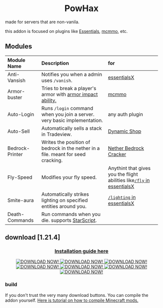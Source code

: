 <h1 align="center">PowHax</h1> 

made for servers that are non-vanila.

this addon is focused on plugins like [Essentials](https://essentialsx.net/), [mcmmo](https://mcmmo.org/), etc. 

## Modules


| Module Name | Description | for|
| :-------- | :------- | :------------------------- |
| Anti-Vansish | Notifies you when a admin uses `/vanish`. | [essentialsX](https://essentialsx.net) |
| Armor-buster | Tries to break a player's armor with [armor impact ability.](https://mcmmo.fandom.com/wiki/Axes_(Combat)#Armor_Impact) | [mcmmo](https://mcmmo.org/#home) |
| Auto-Login | Runs `/login` command when you join a server. very basic implementation. | any auth plugin |
| Auto-Sell | Automatically sells a stack in Tradeview. | [Dynamic Shop](https://www.spigotmc.org/resources/discontinued-dynamicshop-3-1-16-5-1-21.65603) |
| Bedrock-Printer | Writes the position of bedrock in the nether in a file. meant for seed cracking.| [Nether Bedrock Cracker](https://github.com/19MisterX98/Nether_Bedrock_Cracker) |
| Fly-Speed | Modifies your fly speed. | Anythint that gives you the flight abilities like[`/fly` in essentialsX](https://essentialsX.net) |
| Smite-aura | Automatically strikes lighting on specified entities around you. | [`/lighting` in essentialsX](https://essentialsx.net/) |
| Death-Commands | Run commands when you die. supports [StarScript](https://meteorclient.com/faq/starscript). |  |

## download [1.21.4]


<h3 align="center"><a href="./Installation%20guide.md">Installation guide here</a></h3>

<div align="center">

<a href="https://github.com/Powie69/PowHax/releases" align>
        <img src="https://encrypted-tbn0.gstatic.com/images?q=tbn:ANd9GcRhF3jjLg6ZcMHViwfPKRj_BfMFkDCP59YrcpzZBM5XbGuZ2Q7RyDJfoMoC5S_ckBRX1g&usqp=CAU" alt="DOWNLOAD NOW!"/>
        <img src="https://encrypted-tbn0.gstatic.com/images?q=tbn:ANd9GcS_GlNQ2QzowFoex_SuVlqpKPyYsXwN1oldZg&usqp=CAU" alt="DOWNLOAD NOW!"/>
        <img src="https://encrypted-tbn0.gstatic.com/images?q=tbn:ANd9GcScPp03sqFuOjFnK47izCeppMQ7Z61vJq1EXA&usqp=CAU" alt="DOWNLOAD NOW!"/>
        <img src="https://encrypted-tbn0.gstatic.com/images?q=tbn:ANd9GcQoaW7cYo8gjF2up_6C-bi-FJ_aIKbB0QKrtaqI-58w_MpIfeh5Ip5Su14R-6WjHLBmWe4&usqp=CAU" alt="DOWNLOAD NOW!"/>
        <img src="https://t4.ftcdn.net/jpg/06/00/79/51/360_F_600795160_dIBqMukBPbrf2CuZjt4CpbCvhKsdOPxj.jpg" alt="DOWNLOAD NOW!"/>
        <img src="https://cdn.pixabay.com/photo/2023/02/09/15/32/download-7779081_1280.png" alt="DOWNLOAD NOW!"/>
        <img src="https://static.vecteezy.com/system/resources/thumbnails/000/562/163/small/BUTTON-d-2.jpg" alt="DOWNLOAD NOW!"/>
</a>
</div>


### build


If you don't trust the very many download buttons. You can compile the addon yourself.
[Here is tutorial on how to compile Minecraft mods.](https://youtu.be/5dEgxdLUQoI)
